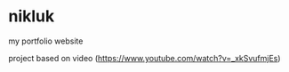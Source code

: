 # nikluk

my portfolio website

project based on video (https://www.youtube.com/watch?v=_xkSvufmjEs)
